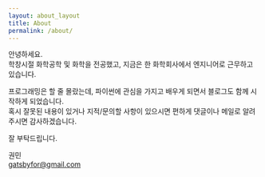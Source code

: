 ```yaml
---
layout: about_layout
title: About
permalink: /about/
---
```



안녕하세요.  
학창시절 화학공학 및 화학을 전공했고, 지금은 한 화학회사에서 엔지니어로 근무하고 있습니다.

프로그래밍은 할 줄 몰랐는데, 파이썬에 관심을 가지고 배우게 되면서 블로그도 함께 시작하게 되었습니다.  
혹시 잘못된 내용이 있거나 지적/문의할 사항이 있으시면 편하게 댓글이나 메일로 알려주시면 감사하겠습니다.  

잘 부탁드립니다.


권민  
gatsbyfor@gmail.com

